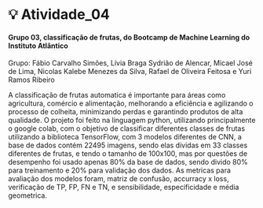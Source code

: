 # 💡 Atividade_04
<h4>Grupo 03, classificação de frutas, do Bootcamp de Machine Learning do Instituto Atlântico</h4> 

Grupo: Fábio Carvalho Simões, Lívia Braga Sydrião de Alencar, Micael José de Lima, Nicolas Kalebe Menezes da Silva, Rafael de Oliveira Feitosa e Yuri Ramos Ribeiro

  A classificação de frutas automatica é importante para áreas como agricultura, comércio e alimentação, melhorando a eficiência e agilizando o processo de colheita, minimizando perdas e garantindo produtos de alta qualidade. 
  O projeto foi feito na linguagem python, utilizando principalmente o google colab, com o objetivo de classificar diferentes classes de frutas utilizando a biblioteca TensorFlow, com 3 modelos diferentes de CNN, a base de dados contém 22495 imagens, sendo elas dividas em 33 classes diferentes de frutas, e tendo o tamanho de 100x100, mas por questões de desempenho foi usado apenas 80% da base de dados, sendo divido 80% para treinamento e 20% para validação dos dados. As metricas para avaliação dos modelos foram, matriz de confusão, accurracy x loss, verificação de TP, FP, FN e TN, e sensibilidade, especificidade e média geometrica.

  

